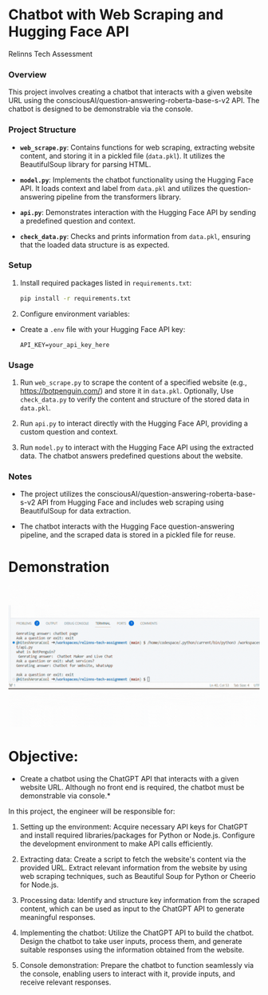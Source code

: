 # Chatbot with Web Scraping and Hugging Face API
Relinns Tech Assessment 

### Overview

This project involves creating a chatbot that interacts with a given website URL using the consciousAI/question-answering-roberta-base-s-v2 API. The chatbot is designed to be demonstrable via the console.

### Project Structure

- **`web_scrape.py`**: Contains functions for web scraping, extracting website content, and storing it in a pickled file (`data.pkl`). It utilizes the BeautifulSoup library for parsing HTML.

- **`model.py`**: Implements the chatbot functionality using the Hugging Face API. It loads context and label from `data.pkl` and utilizes the question-answering pipeline from the transformers library.

- **`api.py`**: Demonstrates interaction with the Hugging Face API by sending a predefined question and context.

- **`check_data.py`**: Checks and prints information from `data.pkl`, ensuring that the loaded data structure is as expected.

### Setup

1. Install required packages listed in `requirements.txt`:

    ```bash
    pip install -r requirements.txt
    ```

2. Configure environment variables:

- Create a `.env` file with your Hugging Face API key:

     ```
     API_KEY=your_api_key_here
     ```

### Usage

1. Run `web_scrape.py` to scrape the content of a specified website (e.g., https://botpenguin.com/) and store it in `data.pkl`. Optionally, Use `check_data.py` to verify the content and structure of the stored data in `data.pkl`.

2. Run `api.py` to interact directly with the Hugging Face API, providing a custom question and context.

3. Run `model.py` to interact with the Hugging Face API using the extracted data. The chatbot answers predefined questions about the website.


### Notes

- The project utilizes the consciousAI/question-answering-roberta-base-s-v2 API from Hugging Face and includes web scraping using BeautifulSoup for data extraction.

- The chatbot interacts with the Hugging Face question-answering pipeline, and the scraped data is stored in a pickled file for reuse.
# Demonstration
![Chatbot.gif](chatbot.gif)
# Objective: 
* Create a chatbot using the ChatGPT API that interacts with a given website URL. Although no front end is required, the chatbot must be demonstrable via console.*

In this project, the engineer will be responsible for:

1. Setting up the environment: Acquire necessary API keys for ChatGPT and install required libraries/packages for Python or Node.js. Configure the development environment to make API calls efficiently.

2. Extracting data: Create a script to fetch the website's content via the provided URL. Extract relevant information from the website by using web scraping techniques, such as Beautiful Soup for Python or Cheerio for Node.js.

3. Processing data: Identify and structure key information from the scraped content, which can be used as input to the ChatGPT API to generate meaningful responses.

4. Implementing the chatbot: Utilize the ChatGPT API to build the chatbot. Design the chatbot to take user inputs, process them, and generate suitable responses using the information obtained from the website.

5. Console demonstration: Prepare the chatbot to function seamlessly via the console, enabling users to interact with it, provide inputs, and receive relevant responses.
